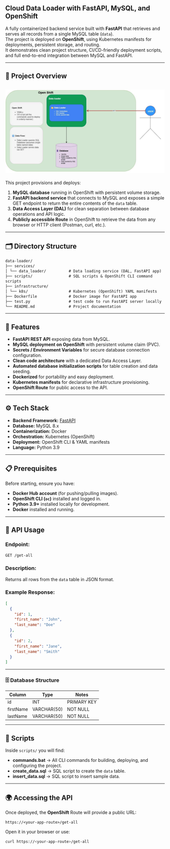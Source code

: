 ## Cloud Data Loader with FastAPI, MySQL, and OpenShift

A fully containerized backend service built with **FastAPI** that retrieves and serves all records from a single MySQL
table (`data`).  
The project is deployed on **OpenShift**, using Kubernetes manifests for deployments, persistent storage, and routing.  
It demonstrates clean project structure, CI/CD-friendly deployment scripts, and full end-to-end integration between
MySQL and FastAPI.

---

## 🚀 Project Overview

![Image Alt text](project-overview.png "Project Preview")
---
This project provisions and deploys:

1. **MySQL database** running in OpenShift with persistent volume storage.
2. **FastAPI backend service** that connects to MySQL and exposes a simple GET endpoint to return the entire contents of
   the `data` table.
3. **Data Access Layer (DAL)** for clean separation between database operations and API logic.
4. **Publicly accessible Route** in OpenShift to retrieve the data from any browser or HTTP client (Postman, curl,
   etc.).

---

## 🗂 Directory Structure

```
data-loader/
├── services/
│ └── data_loader/          # Data loading service (DAL, FastAPI app)
├── scripts/                # SQL scripts & OpenShift CLI command scripts
├── infrastructure/
│ └── k8s/                  # Kubernetes (OpenShift) YAML manifests
├── Dockerfile              # Docker image for FastAPI app
├── test.py                 # test code to run FastAPI server locally
└── README.md               # Project documentation
```

---

## 📑 Features

- **FastAPI REST API** exposing data from MySQL.
- **MySQL deployment on OpenShift** with persistent volume claim (PVC).
- **Secrets / Environment Variables** for secure database connection configuration.
- **Clean code architecture** with a dedicated Data Access Layer.
- **Automated database initialization scripts** for table creation and data seeding.
- **Dockerized** for portability and easy deployment.
- **Kubernetes manifests** for declarative infrastructure provisioning.
- **OpenShift Route** for public access to the API.

---

## ⚙️ Tech Stack

- **Backend Framework:** [FastAPI](https://fastapi.tiangolo.com/)
- **Database:** MySQL 8.x
- **Containerization:** Docker
- **Orchestration:** Kubernetes (OpenShift)
- **Deployment:** OpenShift CLI & YAML manifests
- **Language:** Python 3.9

---

## 📋 Prerequisites

Before starting, ensure you have:

- **Docker Hub account** (for pushing/pulling images).
- **OpenShift CLI (`oc`)** installed and logged in.
- **Python 3.9+** installed locally for development.
- **Docker** installed and running.

---

## 📡 API Usage

### Endpoint:

```http request
GET /get-all
```

### Description:

Returns all rows from the `data` table in JSON format.

### Example Response:

```json
[
  {
    "id": 1,
    "first_name": "John",
    "last_name": "Doe"
  },
  {
    "id": 2,
    "first_name": "Jane",
    "last_name": "Smith"
  }
]
```

---

### 🗄 Database Structure

| Column    | Type        | Notes       |
|-----------|-------------|-------------|
| id        | INT         | PRIMARY KEY |
| firstName | VARCHAR(50) | NOT NULL    |
| lastName  | VARCHAR(50) | NOT NULL    |

---

## 📜 Scripts

Inside `scripts/` you will find:

- **commands.bat** -> All CLI commands for building, deploying, and configuring the project.
- **create_data.sql** -> SQL script to create the `data` table.
- **insert_data.sql** -> SQL script to insert sample data.

---

## 🌍 Accessing the API

Once deployed, the **OpenShift** Route will provide a public URL:

```arduino
https://<your-app-route>/get-all
```

Open it in your browser or use:

```bash
curl https://<your-app-route>/get-all
```